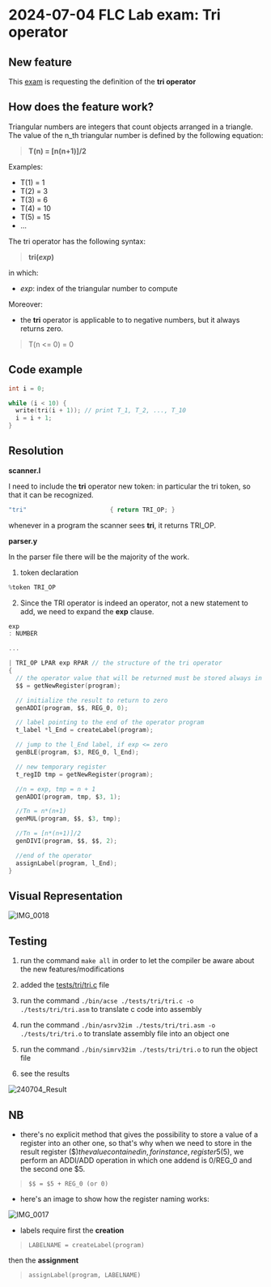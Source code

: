 # 2024-07-04 FLC Lab exam: Tri operator

## New feature
This [exam](https://github.com/GianlucaVigo/acse/tree/24-07-04) is requesting the definition of the **tri operator**

## How does the feature work?
Triangular numbers are integers that count objects arranged in a triangle. The value of the n_th triangular number is defined by the following equation:

> **T(n) = [n(n+1)]/2**

Examples:
* T(1) = 1
* T(2) = 3
* T(3) = 6
* T(4) = 10
* T(5) = 15
* ...

The tri operator has the following syntax:

>  **tri(_exp_)**

in which:
* _exp_: index of the triangular number to compute 

Moreover:
* the **tri** operator is applicable to to negative numbers, but it always returns zero.
> T(n <= 0) = 0

## Code example
```c
int i = 0;

while (i < 10) {
  write(tri(i + 1)); // print T_1, T_2, ..., T_10 
  i = i + 1;
}
```

## Resolution
**scanner.l**

I need to include the **tri** operator new token: in particular the tri token, so that it can be recognized.

```c
"tri"                       { return TRI_OP; }
```

whenever in a program the scanner sees **tri**, it returns TRI_OP.

**parser.y**

In the parser file there will be the majority of the work.

1. token declaration

```c
%token TRI_OP
```
2. Since the TRI operator is indeed an operator, not a new statement to add, we need to expand the **exp** clause.

```c
exp
: NUMBER

...

| TRI_OP LPAR exp RPAR // the structure of the tri operator
{
  // the operator value that will be returned must be stored always in the $$ register
  $$ = getNewRegister(program);

  // initialize the result to return to zero
  genADDI(program, $$, REG_0, 0); 

  // label pointing to the end of the operator program
  t_label *l_End = createLabel(program);

  // jump to the l_End label, if exp <= zero
  genBLE(program, $3, REG_0, l_End);

  // new temporary register
  t_regID tmp = getNewRegister(program);

  //n = exp, tmp = n + 1
  genADDI(program, tmp, $3, 1);

  //Tn = n*(n+1)
  genMUL(program, $$, $3, tmp);

  //Tn = [n*(n+1)]/2
  genDIVI(program, $$, $$, 2);

  //end of the operator
  assignLabel(program, l_End);
}
```

## Visual Representation

![IMG_0018](https://github.com/user-attachments/assets/013c5c18-1623-4a97-ae05-3a993ba4c419)

## Testing

1) run the command `make all` in order to let the compiler be aware about the new features/modifications

2) added the [tests/tri/tri.c](#code-example) file

3) run the command `./bin/acse ./tests/tri/tri.c -o ./tests/tri/tri.asm` to translate c code into assembly

4) run the command `./bin/asrv32im ./tests/tri/tri.asm -o ./tests/tri/tri.o` to translate assembly file into an object one

5) run the command `./bin/simrv32im ./tests/tri/tri.o` to run the object file

6) see the results

![240704_Result](https://github.com/user-attachments/assets/58bd2502-7e6a-4091-b7c4-ab568dc60dd7)

## NB

* there's no explicit method that gives the possibility to store a value of a register into an other one, so that's why when we need to store in the result register ($$) the value contained in, for instance, register 5 ($5), we perform an ADDI/ADD operation in which one addend is 0/REG_0 and the second one $5.

> `$$ = $5 + REG_0 (or 0)`

* here's an image to show how the register naming works:

![IMG_0017](https://github.com/user-attachments/assets/4a87a595-a5f6-4d2d-ab7a-a9b8749de21d)

* labels require first the **creation**

> `LABELNAME = createLabel(program)`

 then the **assignment**

> `assignLabel(program, LABELNAME)`
